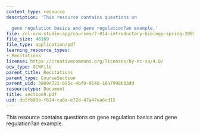 ```yaml
---
content_type: resource
description: 'This resource contains questions on

  gene regulation basics and gene regulation?an example.'
file: /ol-ocw-studio-app/courses/7-014-introductory-biology-spring-2005/db5fb98bf614ca8ae72d47a47ea6cd15_section9.pdf
file_size: 46169
file_type: application/pdf
learning_resource_types:
- Recitations
license: https://creativecommons.org/licenses/by-nc-sa/4.0/
ocw_type: OCWFile
parent_title: Recitations
parent_type: CourseSection
parent_uid: 3889c722-095c-4bf0-9140-16a7998b93dd
resourcetype: Document
title: section9.pdf
uid: db5fb98b-f614-ca8a-e72d-47a47ea6cd15
---
```

This resource contains questions on
gene regulation basics and gene regulation?an example.